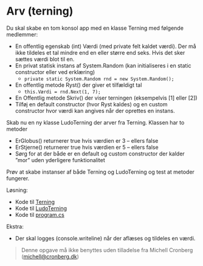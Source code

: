 ﻿# Arv (terning)

Du skal skabe en tom konsol app med en klasse Terning med følgende medlemmer:
* En offentlig egenskab (int) Værdi (med private felt kaldet værdi). Der må ikke tildeles et tal mindre end en eller større end seks. Hvis det sker sættes værdi blot til en.
* En privat statisk instans af System.Random (kan initialiseres i en static constructor eller ved erklæring)
  - ```private static System.Random rnd = new System.Random();```
* En offentlig metode Ryst() der giver et tilfældigt tal
  - ```this.Værdi = rnd.Next(1, 7);```
* En Offentlig metode Skriv() der viser terningen (eksempelvis [1] eller [2]) 
* Tilføj en default constructor (hvor Ryst kaldes) og en custom constructor hvor værdi kan angives når der oprettes en instans.

Skab nu en ny klasse LudoTerning der arver fra Terning. Klassen har to metoder

* ErGlobus() returnerer true hvis værdien er 3 – ellers false
* ErStjerne() returnerer true hvis værdien er 5 – ellers false
* Sørg for at der både er en default og custom constructor der kalder ”mor” uden yderligere funktionalitet

Prøv at skabe instanser af både Terning og LudoTerning og test at metoder fungerer.	

Løsning: 

- Kode til [Terning](https://github.com/devcronberg/undervisning-cs-opgaver/blob/master/arv-terning-uden-polymorfi/Terning.cs)
- Kode til [LudoTerning](https://github.com/devcronberg/undervisning-cs-opgaver/blob/master/arv-terning-uden-polymorfi/LudoTerning.cs)
- Kode til [program.cs](https://github.com/devcronberg/undervisning-cs-opgaver/blob/master/arv-terning-uden-polymorfi/Program.cs)

Ekstra:

* Der skal logges (console.writeline) når der aflæses og tildeles en værdi.

<!-- footerstart -->
> Denne opgave må ikke benyttes uden tilladelse fra Michell Cronberg (michell@cronberg.dk)
<!-- footerslut -->

